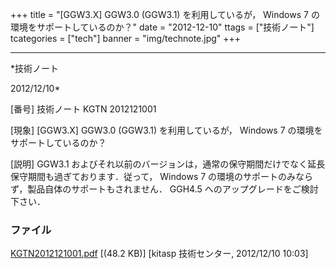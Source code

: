 ﻿+++
title = "[GGW3.X] GGW3.0 (GGW3.1) を利用しているが， Windows 7 の環境をサポートしているのか？"
date = "2012-12-10"
ttags = ["技術ノート"]
tcategories = ["tech"]
banner = "img/technote.jpg"
+++

-----------------------------------------------------------------------------------------------------------------------------

*技術ノート

2012/12/10*


[番号]
技術ノート KGTN 2012121001

[現象]
[GGW3.X] GGW3.0 (GGW3.1) を利用しているが， Windows 7
の環境をサポートしているのか？

[説明]
GGW3.1
およびそれ以前のバージョンは，通常の保守期間だけでなく延長保守期間も過ぎております．従って，
Windows 7 の環境のサポートのみならず，製品自体のサポートもされません．
GGH4.5 へのアップグレードをご検討下さい．


### ファイル

 
 


[KGTN2012121001.pdf](http://techreport.kitasp.net/attachments/download/1143/KGTN2012121001.pdf)
 [(48.2 KB)] [kitasp 技術センター, 2012/12/10
10:03]


 


 

